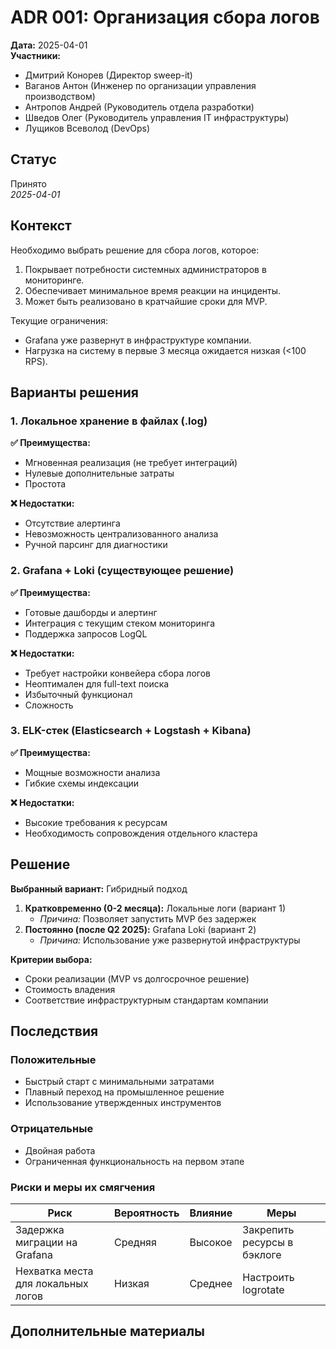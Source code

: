 # ADR 001: Организация сбора логов

**Дата:** 2025-04-01  
**Участники:**

- Дмитрий Конорев (Директор sweep-it)
- Ваганов Антон (Инженер по организации управления производством)
- Антропов Андрей (Руководитель отдела разработки)
- Шведов Олег (Руководитель управления IT инфраструктуры)
- Лущиков Всеволод (DevOps)

## Статус

Принято  
_2025-04-01_

## Контекст

Необходимо выбрать решение для сбора логов, которое:

1. Покрывает потребности системных администраторов в мониторинге.
2. Обеспечивает минимальное время реакции на инциденты.
3. Может быть реализовано в кратчайшие сроки для MVP.

Текущие ограничения:

- Grafana уже развернут в инфраструктуре компании.
- Нагрузка на систему в первые 3 месяца ожидается низкая (<100 RPS).

## Варианты решения

### 1. Локальное хранение в файлах (.log)

**✅ Преимущества:**

- Мгновенная реализация (не требует интеграций)
- Нулевые дополнительные затраты
- Простота

**❌ Недостатки:**

- Отсутствие алертинга
- Невозможность централизованного анализа
- Ручной парсинг для диагностики

### 2. Grafana + Loki (существующее решение)

**✅ Преимущества:**

- Готовые дашборды и алертинг
- Интеграция с текущим стеком мониторинга
- Поддержка запросов LogQL

**❌ Недостатки:**

- Требует настройки конвейера сбора логов
- Неоптимален для full-text поиска
- Избыточный функционал
- Сложность

### 3. ELK-стек (Elasticsearch + Logstash + Kibana)

**✅ Преимущества:**

- Мощные возможности анализа
- Гибкие схемы индексации

**❌ Недостатки:**

- Высокие требования к ресурсам
- Необходимость сопровождения отдельного кластера

## Решение

**Выбранный вариант:** Гибридный подход

1. **Кратковременно (0-2 месяца):** Локальные логи (вариант 1)
   - _Причина:_ Позволяет запустить MVP без задержек
2. **Постоянно (после Q2 2025):** Grafana Loki (вариант 2)
   - _Причина:_ Использование уже развернутой инфраструктуры

**Критерии выбора:**

- Сроки реализации (MVP vs долгосрочное решение)
- Стоимость владения
- Соответствие инфраструктурным стандартам компании

## Последствия

### Положительные

- Быстрый старт с минимальными затратами
- Плавный переход на промышленное решение
- Использование утвержденных инструментов

### Отрицательные

- Двойная работа
- Ограниченная функциональность на первом этапе

### Риски и меры их смягчения

| Риск                               | Вероятность | Влияние | Меры                        |
| ---------------------------------- | ----------- | ------- | --------------------------- |
| Задержка миграции на Grafana       | Средняя     | Высокое | Закрепить ресурсы в бэклоге |
| Нехватка места для локальных логов | Низкая      | Среднее | Настроить logrotate         |

## Дополнительные материалы
